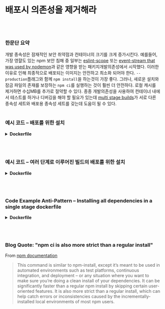 # 배포시 의존성을 제거해라

<br/><br/>

### 한문단 요약

개발 종속성은 잠재적인 보안 취약점과 컨테이너의 크기를 크게 증가시킨다.
예를들어, 가장 영햘도 있는 npm 보안 침해 중 일부는 [eslint-scope](https://eslint.org/blog/2018/07/postmortem-for-malicious-package-publishes) 또는 [event-stream that was used by nodemon](https://snyk.io/blog/a-post-mortem-of-the-malicious-event-stream-backdoor/)과 같은 영향을 받는 패키지개발의존성에서 시작했다. 이러한 이유로 인해 최종적으로 배포되는 이미지는 안전하고 최소화 되어야 한다. `--production`플래그와 함께 `npm install`을 하는것이 가장 좋다. 그러나, 새로운 설치와 잠금 파일의 존재를 보장하는 `npm ci`를 실행하는 것이 훨씬 더 안전하다. 로컬 캐시를 제거하면 수십MB를 추가로 절약할 수 있다. 종종 개발의존성을 사용하여 컨테이너 내에서 테스트를 하거나 디버깅을 해야 할 필요가 있는데 [multi stage builds](./multi_stage_builds.md)가 서로 다른 종속성 세트와 배포용 종속성 세트를 갖는데 도움이 될 수 있다.
<br/><br/>

### 예시 코드 – 배포를 위한 설치

<details>

<summary><strong>Dockerfile</strong></summary>

```dockerfile
FROM node:12-slim AS build

WORKDIR /usr/src/app
COPY package.json package-lock.json ./
RUN npm ci --production && npm cache clean --force

# 나머지 코드는 여기서 부터 작성하면 된다.
```

</details>

<br/><br/>

### 예시 코드 – 여러 단계로 이루어진 빌드의 배포를 위한 설치

<details>

<summary><strong>Dockerfile</strong></summary>

```dockerfile
FROM node:14.8.0-alpine AS build

COPY --chown=node:node package.json package-lock.json ./
# ✅ 안전한 설치
RUN npm ci
COPY --chown=node:node src ./src
RUN npm run build


# 런타임 단계
FROM node:14.8.0-alpine

COPY --chown=node:node --from=build package.json package-lock.json ./
COPY --chown=node:node --from=build node_modules ./node_modules
COPY --chown=node:node --from=build dist ./dist

# ✅ 깔끔한 개발 패키지
RUN npm prune --production

CMD [ "node", "dist/app.js" ]
```

</details>


<br/><br/>

### Code Example Anti-Pattern – Installing all dependencies in a single stage dockerfile

<details>

<summary><strong>Dockerfile</strong></summary>

```dockerfile
FROM node:12-slim AS build

WORKDIR /usr/src/app
COPY package.json package-lock.json ./
# Two mistakes below: Installing dev dependencies, not deleting the cache after npm install
RUN npm install

# The rest comes here
```

</details>

<br/><br/>

### Blog Quote: "npm ci is also more strict than a regular install"

From [npm documentation](https://docs.npmjs.com/cli/ci.html)

> This command is similar to npm-install, except it’s meant to be used in automated environments such as test platforms, continuous integration, and deployment – or any situation where you want to make sure you’re doing a clean install of your dependencies. It can be significantly faster than a regular npm install by skipping certain user-oriented features. It is also more strict than a regular install, which can help catch errors or inconsistencies caused by the incrementally-installed local environments of most npm users.
